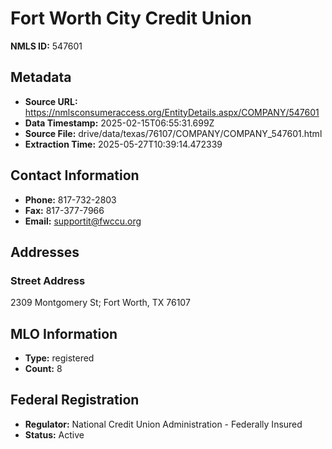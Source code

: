 # Fort Worth City Credit Union

**NMLS ID:** 547601

## Metadata
- **Source URL:** https://nmlsconsumeraccess.org/EntityDetails.aspx/COMPANY/547601
- **Data Timestamp:** 2025-02-15T06:55:31.699Z
- **Source File:** drive/data/texas/76107/COMPANY/COMPANY_547601.html
- **Extraction Time:** 2025-05-27T10:39:14.472339

## Contact Information
- **Phone:** 817-732-2803
- **Fax:** 817-377-7966
- **Email:** supportit@fwccu.org

## Addresses
### Street Address
2309 Montgomery St; Fort Worth, TX 76107

## MLO Information
- **Type:** registered
- **Count:** 8

## Federal Registration
- **Regulator:** National Credit Union Administration - Federally Insured
- **Status:** Active
